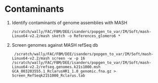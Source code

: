 # Contaminants


1. Identify contaminants of genome assemblies with MASH

       /scratch/wally/FAC/FBM/DEE/isanders/popgen_to_var/IM/Soft/mash-Linux64-v2.2/mash sketch -o References_glomero6 *
       
       
2. Screen genomes against MASH refSeq db


        /scratch/wally/FAC/FBM/DEE/isanders/popgen_to_var/IM/Soft/mash-Linux64-v2.2/mash screen -w -p 16 /scratch/wally/FAC/FBM/DEE/isanders/popgen_to_var/IM/Soft/mash-Linux64-v2.2/refseq.genomes.k21s1000.msh GCA_003203555.1_RclarusHR1_1.0_genomic.fna.gz > Screen_RefSeqk21S1000_Rclarus.tab
